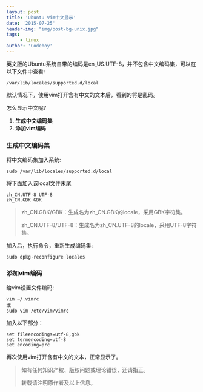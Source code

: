 ```yaml
---
layout: post
title: 'Ubuntu Vim中文显示'
date: '2015-07-25'
header-img: "img/post-bg-unix.jpg"
tags:
     - linux
author: 'Codeboy'
---
```


英文版的Ubuntu系统自带的编码是en_US.UTF-8，并不包含中文编码集，可以在以下文件中查看:

	/var/lib/locales/supported.d/local
	
默认情况下，使用vim打开含有中文的文本后，看到的将是乱码。

怎么显示中文呢?  

1. **生成中文编码集**
2. **添加vim编码**


### 生成中文编码集

将中文编码集加入系统:

	sudo /var/lib/locales/supported.d/local
	
将下面加入该local文件末尾

	zh_CN.UTF-8 UTF-8
	zh_CN.GBK GBK


> zh_CN.GBK/GBK：生成名为zh_CN.GBK的locale，采用GBK字符集。
>
> zh_CN.UTF-8/UTF-8：生成名为zh_CN.UTF-8的locale，采用UTF-8字符集。
	
加入后，执行命令，重新生成编码集:
	
	sudo dpkg-reconfigure locales

### 添加vim编码

给vim设置文件编码:

	vim ~/.vimrc
	或
	sudo vim /etc/vim/vimrc
	
加入以下部分：

	set fileencodings=utf-8,gbk
	set termencoding=utf-8
	set encoding=prc 

再次使用vim打开含有中文的文本，正常显示了。


> 如有任何知识产权、版权问题或理论错误，还请指正。
>
> 转载请注明原作者及以上信息。
